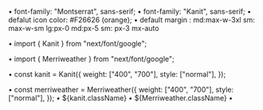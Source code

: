 • font-family: "Montserrat", sans-serif;
• font-family: "Kanit", sans-serif;
• defalut icon color: #F26626  (orange);
• default margin : md:max-w-3xl sm: max-w-sm lg:px-0 md:px-5 sm: px-3 mx-auto 

• import { Kanit } from "next/font/google";

• import { Merriweather } from "next/font/google";

• const kanit = Kanit({
  weight: ["400", "700"],
  style: ["normal"],
});

• const merriweather = Merriweather({
  weight: ["400", "700"],
  style: ["normal"],
});
•    ${kanit.className}
•    ${Merriweather.className}
•    